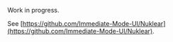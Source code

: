 Work in progress.

See [https://github.com/Immediate-Mode-UI/Nuklear](https://github.com/Immediate-Mode-UI/Nuklear).